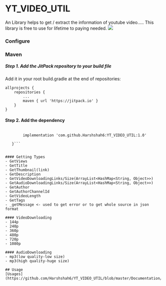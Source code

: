 # YT_VIDEO_UTIL
An Library helps to get / extract the information of youtube video..... This library is free to use for lifetime to paying needed.
 [![](https://jitpack.io/v/Harshshah6/YT_VIDEO_UTIL.svg)](https://jitpack.io/#Harshshah6/YT_VIDEO_UTIL)
 ### Configure
 ### Maven
 ##### Step 1. Add the JitPack repository to your build file
   Add it in your root build.gradle at the end of repositories:

	allprojects {
		repositories {
			...
			maven { url 'https://jitpack.io' }
		}
	}
 
 
 #### Step 2. Add the dependency
 
 
 ```dependencies {
 
	     implementation 'com.github.Harshshah6:YT_VIDEO_UTIL:1.0'
         
	}```
	

#### Getting Types
- GetViews
- GetTitle
- GetThumbnail(link)
- GetDescription
- GetVideoDownloadingLinks/Size(ArrayList<HashMap<String, Object>>)
- GetAudioDownloadingLinks/Size(ArrayList<HashMap<String, Object>>)
- GetAuthor
- GetAuthorChannelId
- GetVideoLength
- GetTags
- _getMessage <- used to get error or to get whole source in json format

#### VideoDownloading
- 144p
- 240p
- 360p
- 480p
- 720p
- 1080p

#### AudioDownloading
- mp3(low quality-low size)
- mp3(high quality-huge size)

## Usage
[Usages](https://github.com/Harshshah6/YT_VIDEO_UTIL/blob/master/Documentation/Usage.md)
